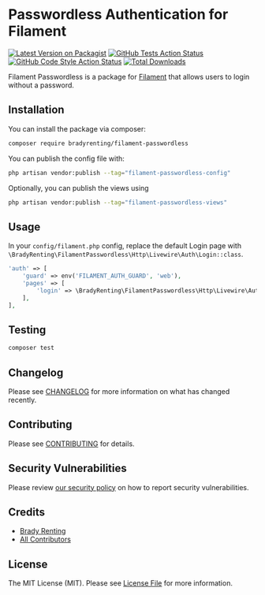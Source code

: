 # Passwordless Authentication for Filament

[![Latest Version on Packagist](https://img.shields.io/packagist/v/bradyrenting/filament-passwordless.svg?style=flat-square)](https://packagist.org/packages/bradyrenting/filament-passwordless)
[![GitHub Tests Action Status](https://img.shields.io/github/workflow/status/bradyrenting/filament-passwordless/run-tests?label=tests)](https://github.com/bradyrenting/filament-passwordless/actions?query=workflow%3Arun-tests+branch%3Amain)
[![GitHub Code Style Action Status](https://img.shields.io/github/workflow/status/bradyrenting/filament-passwordless/Check%20&%20fix%20styling?label=code%20style)](https://github.com/bradyrenting/filament-passwordless/actions?query=workflow%3A"Check+%26+fix+styling"+branch%3Amain)
[![Total Downloads](https://img.shields.io/packagist/dt/bradyrenting/filament-passwordless.svg?style=flat-square)](https://packagist.org/packages/bradyrenting/filament-passwordless)



Filament Passwordless is a package for [Filament](https://filamentadmin.com/) that allows users to login without a password.

## Installation

You can install the package via composer:

```bash
composer require bradyrenting/filament-passwordless
```

You can publish the config file with:

```bash
php artisan vendor:publish --tag="filament-passwordless-config"
```

Optionally, you can publish the views using

```bash
php artisan vendor:publish --tag="filament-passwordless-views"
```

## Usage

In your `config/filament.php` config, replace the default Login page with `\BradyRenting\FilamentPasswordless\Http\Livewire\Auth\Login::class`.

```php
'auth' => [
    'guard' => env('FILAMENT_AUTH_GUARD', 'web'),
    'pages' => [
        'login' => \BradyRenting\FilamentPasswordless\Http\Livewire\Auth\Login::class,
    ],
],
```

## Testing

```bash
composer test
```

## Changelog

Please see [CHANGELOG](CHANGELOG.md) for more information on what has changed recently.

## Contributing

Please see [CONTRIBUTING](.github/CONTRIBUTING.md) for details.

## Security Vulnerabilities

Please review [our security policy](../../security/policy) on how to report security vulnerabilities.

## Credits

- [Brady Renting](https://github.com/bradyrenting)
- [All Contributors](../../contributors)

## License

The MIT License (MIT). Please see [License File](LICENSE.md) for more information.
